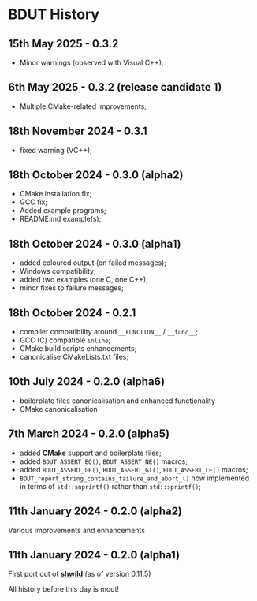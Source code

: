 #  **BDUT** History


## 15th May 2025 - 0.3.2

* Minor warnings (observed with Visual C++);


## 6th May 2025 - 0.3.2 (release candidate 1)

* Multiple CMake-related improvements;


## 18th November 2024 - 0.3.1

* fixed warning (VC++);


## 18th October 2024 - 0.3.0 (alpha2)

 * CMake installation fix;
 * GCC fix;
 * Added example programs;
 * README.md example(s);


## 18th October 2024 - 0.3.0 (alpha1)

 * added coloured output (on failed messages);
 * Windows compatibility;
 * added two examples (one C, one C++);
 * minor fixes to failure messages;


## 18th October 2024 - 0.2.1

* compiler compatibility around `__FUNCTION__` / `__func__`;
* GCC (C) compatible `inline`;
* CMake build scripts enhancements;
* canonicalise CMakeLists.txt files;


## 10th July 2024 - 0.2.0 (alpha6)

* boilerplate files canonicalisation and enhanced functionality
* CMake canonicalisation


## 7th March 2024 - 0.2.0 (alpha5)

* added **CMake** support and boilerplate files;
* added `BDUT_ASSERT_EQ()`, `BDUT_ASSERT_NE()` macros;
* added `BDUT_ASSERT_GE()`, `BDUT_ASSERT_GT()`, `BDUT_ASSERT_LE()` macros;
* `BDUT_report_string_contains_failure_and_abort_()` now implemented in terms of `std::snprintf()` rather than `std::sprintf()`;


## 11th January 2024 - 0.2.0 (alpha2)

Various improvements and enhancements


## 11th January 2024 - 0.2.0 (alpha1)

First port out of [**shwild**](https:github.com/synesissoftware/shwild) (as of version 0.11.5)


All history before this day is moot!


<!-- ########################### end of file ########################### -->

